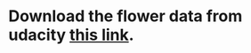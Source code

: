
   # Download the flower data from udacity [this link](https://s3.amazonaws.com/video.udacity-data.com/topher/2018/September/5baa60a0_flower-photos/flower-photos.zip).
